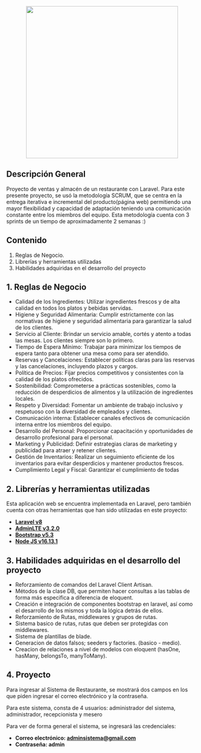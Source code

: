 <p align="center"><a  target="_blank"><img src="https://scontent.ftru2-3.fna.fbcdn.net/v/t39.30808-6/349119151_1216116569107373_4910761614268136203_n.jpg?_nc_cat=108&ccb=1-7&_nc_sid=5f2048&_nc_eui2=AeE56vHaEtKu1h_msT-j5SRgoyneK5GYb2CjKd4rkZhvYMtteokbDtojhLQBo_zS9yttgdn5qTschojjcGgcySQ6&_nc_ohc=3AgTLFqPTcgAX-neU1q&_nc_ht=scontent.ftru2-3.fna&oh=00_AfA-zzkii-PIubxBzURtTq7w_ZoEHFJgHHMhKH9jjChQ7Q&oe=65455A17" width="400"></a></p>


## Descripción General

Proyecto de ventas y almacén de un restaurante con Laravel. 
Para este presente proyecto, se usó la metodología SCRUM, que  se centra en la entrega iterativa e incremental del producto(página web) permitiendo una mayor flexibilidad y capacidad de adaptación teniendo una comunicación constante entre los miembros del equipo.
Esta metodología cuenta con 3 sprints de un tiempo de aproximadamente 2 semanas  :)

## Contenido

1. Reglas de Negocio.
2. Librerías y herramientas utilizadas
3. Habilidades adquiridas en el desarrollo del proyecto

## 1. Reglas de Negocio

-	Calidad de los Ingredientes: Utilizar ingredientes frescos y de alta calidad en todos los platos y bebidas servidas.
-	Higiene y Seguridad Alimentaria: Cumplir estrictamente con las normativas de higiene y seguridad alimentaria para garantizar la salud de los clientes.
-	Servicio al Cliente: Brindar un servicio amable, cortés y atento a todas las mesas. Los clientes siempre son lo primero.
-	Tiempo de Espera Mínimo: Trabajar para minimizar los tiempos de espera tanto para obtener una mesa como para ser atendido.
-	Reservas y Cancelaciones: Establecer políticas claras para las reservas y las cancelaciones, incluyendo plazos y cargos.
-	Política de Precios: Fijar precios competitivos y consistentes con la calidad de los platos ofrecidos.
-	Sostenibilidad: Comprometerse a prácticas sostenibles, como la reducción de desperdicios de alimentos y la utilización de ingredientes locales.
-	Respeto y Diversidad: Fomentar un ambiente de trabajo inclusivo y respetuoso con la diversidad de empleados y clientes.
-	Comunicación interna: Establecer canales efectivos de comunicación interna entre los miembros del equipo.
-	Desarrollo del Personal: Proporcionar capacitación y oportunidades de desarrollo profesional para el personal.
-	Marketing y Publicidad: Definir estrategias claras de marketing y publicidad para atraer y retener clientes.
-	Gestión de Inventarios: Realizar un seguimiento eficiente de los inventarios para evitar desperdicios y mantener productos frescos.
-   Cumplimiento Legal y Fiscal: Garantizar el cumplimiento de todas

## 2. Librerías y herramientas utilizadas
Esta aplicación web se encuentra implementada en Laravel, pero también cuenta con otras herramientas que han sido utilizadas en este proyecto:

- **[Laravel v8](https://laravel.com/docs/8.x/routing)**
- **[AdminLTE v3.2.0](https://github.com/jeroennoten/Laravel-AdminLTE/wiki/Installation)**
- **[Bootstrap v5.3](https://getbootstrap.com/docs/5.3/getting-started/introduction/)**
- **[Node JS v16.13.1](https://www.npackd.org/p/org.nodejs.NodeJS64/16.13.1)**

## 3. Habilidades adquiridas en el desarrollo del proyecto

-	Reforzamiento de comandos del Laravel Client Artisan.
-	Métodos de la clase DB, que permiten hacer consultas a las tablas de forma más especifica a diferencia de eloquent.
-	Creación e integración de componentes bootstrap en laravel, así como el desarrollo de los mismos y toda la lógica detrás de ellos.
-	Reforzamiento de Rutas, middlewares y grupos de rutas.
-	Sistema basico de rutas, rutas que deben ser protegidas con middlewares.
-	Sistema de plantillas de blade.
-	Generacion de datos falsos; seeders y factories. (basico - medio).
-	Creacion de relaciones a nivel de modelos con eloquent (hasOne, hasMany, belongsTo, manyToMany).

## 4. Proyecto
Para ingresar al Sistema de Restaurante, se mostrará dos campos en los que piden ingresar el correo electrónico
y la contraseña.

Para este sistema, consta de 4 usuarios: administrador del sistema, administrador, recepcionista y mesero

Para ver de forma general el sistema, se ingresará las credenciales:

- **Correo electrónico: adminsistema@gmail.com**
- **Contraseña: admin**

